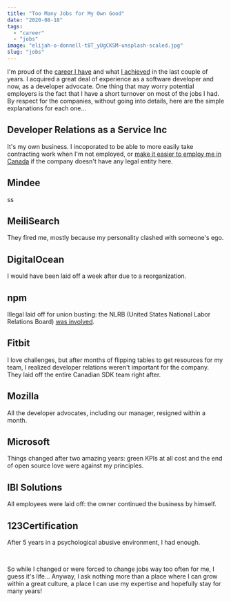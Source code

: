 ```yaml
---
title: "Too Many Jobs for My Own Good"
date: "2020-08-18"
tags: 
  - "career"
  - "jobs"
image: "elijah-o-donnell-t8T_yUgCKSM-unsplash-scaled.jpg"
slug: "jobs"
---
```


I'm proud of the [career I have](https://www.linkedin.com/in/fredericharper) and what [I achieved](https://fred.dev/www/) in the last couple of years. I acquired a great deal of experience as a software developer and now, as a developer advocate. One thing that may worry potential employers is the fact that I have a short turnover on most of the jobs I had. By respect for the companies, without going into details, here are the simple explanations for each one...

## Developer Relations as a Service Inc

It's my own business. I incoporated to be able to more easily take contracting work when I'm not employed, or [make it easier to employ me in Canada](https://fred.dev/canada/) if the company doesn't have any legal entity here.

## Mindee

ss

## **MeiliSearch**

They fired me, mostly because my personality clashed with someone's ego.

## **DigitalOcean**

I would have been laid off a week after due to a reorganization.

## **npm**

Illegal laid off for union busting: the NLRB (United States National Labor Relations Board) [was involved](https://www.nlrb.gov/case/32-CA-238817).

## **Fitbit**

I love challenges, but after months of flipping tables to get resources for my team, I realized developer relations weren't important for the company. They laid off the entire Canadian SDK team right after.

## **Mozilla**

All the developer advocates, including our manager, resigned within a month.

## **Microsoft**

Things changed after two amazing years: green KPIs at all cost and the end of open source love were against my principles.

## **IBI Solutions**

All employees were laid off: the owner continued the business by himself.

## **123Certification**

After 5 years in a psychological abusive environment, I had enough.

 

So while I changed or were forced to change jobs way too often for me, I guess it's life... Anyway, I ask nothing more than a place where I can grow within a great culture, a place I can use my expertise and hopefully stay for many years!
